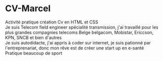 # CV-Marcel
Activité pratique création Cv en HTML et CSS  
Je suis Telecom field engineer spécialité transmission, j'ai travaillé pour les plus grandes compagnies telecoms Belge belgacom, Mobistar, Ericcson, KPN, SNCB et bien d'autres  
Je suis autodidacte, j'ai appris à coder sur internet, je suis pationné par l'entreprenariat, donc mon rêve est de créer une start up en e-santé   
Pratique beaucoup de sport
